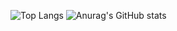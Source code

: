 ![Top Langs](https://github-readme-stats.vercel.app/api/top-langs/?username=harinezumi616&layout=compact&theme=highcontrast)
![Anurag's GitHub stats](https://github-readme-stats.vercel.app/api?username=harinezumi616&theme=dracula)

